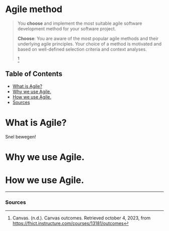 # **Agile method**
>You **choose** and implement the most suitable agile software development method for your software project.
>
>**Choose**: You are aware of the most popular agile methods and their underlying agile principles. Your choice of a method is motivated and based on well-defined selection criteria and context analyses.
>
>[^1]

## **Table of Contents**
- [What is Agile?](#what-is-agile)
- [Why we use Agile.](#why-we-use-agile)
- [How we use Agile.](#how-we-use-agile)
- [Sources](#sources)

# **What is Agile?**
Snel bewegen!

# **Why we use Agile.**


# **How we use Agile.**


------------------
### **Sources**
[^1]: Canvas. (n.d.). Canvas outcomes. Retrieved october 4, 2023, from https://fhict.instructure.com/courses/13181/outcomes